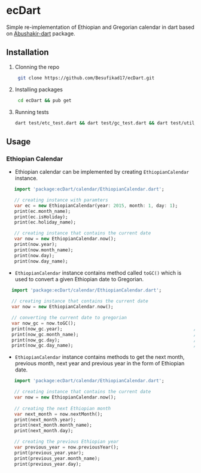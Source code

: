# ecDart

Simple re-implementation of Ethiopian and Gregorian calendar in dart based on [Abushakir-dart](https://github.com/Nabute/Abushakir) package.

## Installation

1. Clonning the repo

   ```bash
    git clone https://github.com/Besufikad17/ecDart.git
   ```

2. Installing packages

   ```bash
    cd ecDart && pub get
   ```

3. Running tests
   ```bash
   dart test/etc_test.dart && dart test/gc_test.dart && dart test/util_test.dart
   ```

## Usage<br>

### Ethiopian Calendar<br>

- Ethiopian calendar can be implemented by creating `EthiopianCalendar` instance.

```dart
   import 'package:ecDart/calendar/EthiopianCalendar.dart';

   // creating instance with paramters
   var ec = new EthiopianCalendar(year: 2015, month: 1, day: 1);    
   print(ec.month_name);                                               //  "መስከረም"
   print(ec.isHoliday);                                                //  true
   print(ec.holiday_name);                                             //  "አዲስ አመት"

   // creating instance that contains the current date
   var now = new EthiopianCalendar.now();                             
   print(now.year);                                                    //  2015
   print(now.month_name);                                              //  "ሰኔ"
   print(now.day);                                                     //  3
   print(now.day_name);                                                // "ቅዳሜ"
```

- `EthiopianCalendar` instance contains method called `toGC()` which is used to convert a given Ethiopian date to Gregorian.

```dart
  import 'package:ecDart/calendar/EthiopianCalendar.dart';
  
  // creating instance that contains the current date
  var now = new EthiopianCalendar.now();         

  // converting the current date to gregorian                    
  var now_gc = now.toGC();                                          
  print(now_gc.year);                                                 //  2023
  print(now_gc.month_name);                                           //  "June"
  print(now_gc.day);                                                  //  10
  print(now_gc.day_name);                                             // "Saturday"
```
- `EthiopianCalendar` instance contains methods to get the next month, previous month, next year and previous year in the form of Ethiopian date.

```dart
   import 'package:ecDart/calendar/EthiopianCalendar.dart';

   // creating instance that contains the current date
   var now = new EthiopianCalendar.now();                             
   
   // creating the next Ethiopian month  
   var next_month = now.nextMonth();
   print(next_month.year);                                                    //  2015
   print(next_month.month_name);                                              //  "ኃምሌ"
   print(next_month.day);                                                     //  3

   // creating the previous Ethiopian year
   var previous_year = now.previousYear();
   print(previous_year.year);                                                    //  2014
   print(previous_year.month_name);                                              //  "ሰኔ"
   print(previous_year.day);                                                     //  3
```